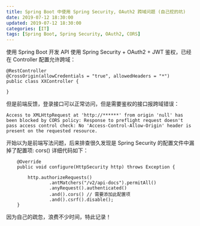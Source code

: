 ```yaml
---
title: Spring Boot 中使用 Spring Security, OAuth2 跨域问题 (自己挖的坑)
date: 2019-07-12 18:30:00
updated: 2019-07-12 18:30:00
categories: [IT]
tags: [Spring Boot, Spring Security, OAuth2, CORS]
---
```



使用 Spring Boot 开发 API 使用 Spring Security + OAuth2 + JWT 鉴权，已经在 Controller 配置允许跨域：

```
@RestController
@CrossOrigin(allowCredentials = "true", allowedHeaders = "*")
public class XXController {

}
```

但是前端反馈，登录接口可以正常访问，但是需要鉴权的接口报跨域错误：

```
Access to XMLHttpRequest at 'http://******' from origin 'null' has been blocked by CORS policy: Response to preflight request doesn't pass access control check: No 'Access-Control-Allow-Origin' header is present on the requested resource.
```

开始以为是前端写法问题，后来排查很久发现是 Spring Security 的配置文件中漏掉了配置项: cors() 详细代码如下：

```
    @Override
    public void configure(HttpSecurity http) throws Exception {

        http.authorizeRequests()
                .antMatchers("/v2/api-docs").permitAll()
                .anyRequest().authenticated()
                .and().cors() // 需要添加此配置项
                .and().csrf().disable();
    }
```

因为自己的疏忽，浪费不少时间，特此记录！
